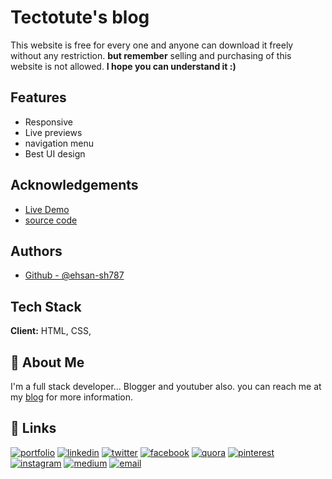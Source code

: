 
# Tectotute's blog 
This website is free for every one and anyone can download it freely without any restriction. **but remember** selling and purchasing of this website is not allowed. 
**I hope you can understand it :)** 
## Features

- Responsive
- Live previews
- navigation menu
- Best UI design


## Acknowledgements

 - [Live Demo](https://ehsan-sh787.github.io/blog/)
 - [source code](https://github.com/matiassingers/awesome-readme) 

## Authors

- [Github - @ehsan-sh787](https://www.github.com/ehsan-sh787)


## Tech Stack

**Client:** HTML, CSS,

## 🚀 About Me
I'm a full stack developer...
Blogger and youtuber also. you can reach me at my [blog](tecnotute.blogspot.com) for more information.

## 🔗 Links
[![portfolio](https://img.shields.io/badge/my_portfolio-fff?style=for-the-badge&logo=ko-fi&logoColor=000)](https://tecnotute.blogspot.com)
[![linkedin](https://img.shields.io/badge/linkedin-fff?style=for-the-badge&logo=linkedin&logoColor=blue)](https://pk.linkedin.com/in/ehsan-shahid-95346921a?trk=profile-badge)
[![twitter](https://img.shields.io/badge/twitter-fff?style=for-the-badge&logo=twitter&logoColor=blue)](https://twitter.com/ehsanshahid17)
[![facebook](https://img.shields.io/badge/facebook-fff?style=for-the-badge&logo=facebook&logoColor=blue)](https://web.facebook.com/shahid.hamid.1460/)
[![quora](https://img.shields.io/badge/quora-fff?style=for-the-badge&logo=quora&logoColor=red)](https://tecnotute.quora.com)
[![pinterest](https://img.shields.io/badge/pinterest-fff?style=for-the-badge&logo=pinterest&logoColor=red)](https://tecnotute.pinterest.com)
[![instagram](https://img.shields.io/badge/instagram-fff?style=for-the-badge&logo=instagram&logoColor=#3f729b)](https://instagram.com/ehsan_sh787)
[![medium](https://img.shields.io/badge/medium-fff?style=for-the-badge&logo=medium&logoColor=black)](https://tecnotute.medium.com)
[![email](https://img.shields.io/badge/rss-fff?style=for-the-badge&logo=rss&logoColor=red)](https://feedburner.google.com/fb/a/mailverify?uri=Tecnotute&loc=en_US)


